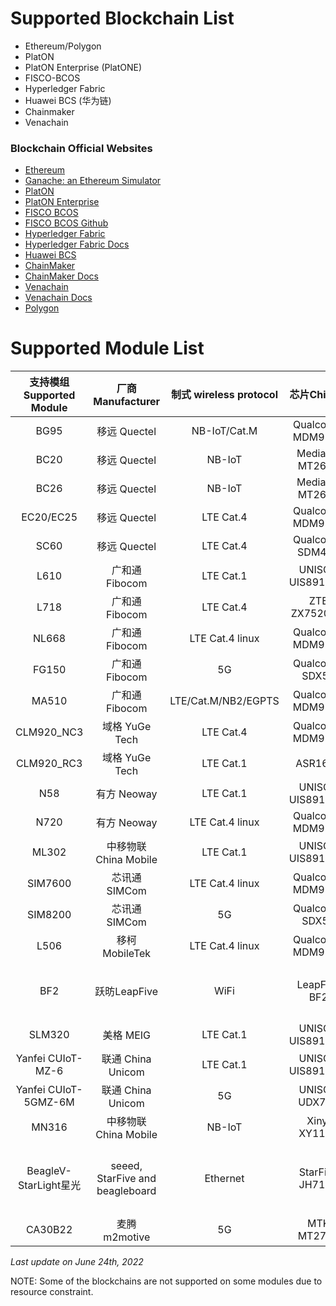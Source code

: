 # Supported Blockchain List

+ Ethereum/Polygon
+ PlatON
+ PlatON Enterprise (PlatONE)
+ FISCO-BCOS
+ Hyperledger Fabric
+ Huawei BCS (华为链)
+ Chainmaker
+ Venachain

### Blockchain Official Websites
+ [Ethereum](https://ethereum.org/)
+ [Ganache: an Ethereum Simulator](https://trufflesuite.com/ganache/)
+ [PlatON](https://www.platon.network/)
+ [PlatON Enterprise](https://github.com/PlatONEnterprise/)
+ [FISCO BCOS](http://fisco-bcos.org/)
+ [FISCO BCOS Github](https://github.com/FISCO-BCOS)
+ [Hyperledger Fabric](https://www.hyperledger.org/use/fabric)
+ [Hyperledger Fabric Docs](https://hyperledger-fabric.readthedocs.io/)
+ [Huawei BCS](https://www.huaweicloud.com/product/bcs)
+ [ChainMaker](https://chainmaker.org.cn/)
+ [ChainMaker Docs](https://docs.chainmaker.org.cn/)
+ [Venachain](https://github.com/Venachain/Venachain)
+ [Venachain Docs](https://venachain-docs.readthedocs.io/zh/latest/)
+ [Polygon](https://polygon.technology/)

# Supported Module List

|支持模组 Supported Module|厂商 Manufacturer|制式 wireless protocol|芯片Chipset        |备注 Additional Remarks
|:-----------------------:|:---------------:|:--------------------:|:-----------------:|:----------------------|
BG95                      |移远 Quectel     |NB-IoT/Cat.M          |Qualcomm MDM9205
BC20                      |移远 Quectel     |NB-IoT                |Mediatek MT2625
BC26                      |移远 Quectel     |NB-IoT                |Mediatek MT2625
EC20/EC25                 |移远 Quectel     |LTE Cat.4             |Qualcomm MDM9207
SC60                      |移远 Quectel     |LTE Cat.4             |Qualcomm SDM450
L610                      |广和通 Fibocom   |LTE Cat.1             |UNISOC UIS8910DM
L718                      |广和通 Fibocom   |LTE Cat.4             |ZTE ZX7520 V3
NL668                     |广和通 Fibocom   |LTE Cat.4 linux       |Qualcomm MDM9207
FG150                     |广和通 Fibocom   |5G                    |Qualcomm SDX55
MA510                     |广和通 Fibocom   |LTE/Cat.M/NB2/EGPTS   |Qualcomm MDM9205
CLM920_NC3                |域格 YuGe Tech   |LTE Cat.4             |Qualcomm MDM9207
CLM920_RC3                |域格 YuGe Tech   |LTE Cat.1             |ASR1601
N58                       |有方 Neoway      |LTE Cat.1             |UNISOC UIS8910DM
N720                      |有方 Neoway      |LTE Cat.4 linux       |Qualcomm MDM9207
ML302                     |中移物联 China Mobile|LTE Cat.1         |UNISOC UIS8910DM
SIM7600                   |芯讯通 SIMCom    |LTE Cat.4 linux       |Qualcomm MDM9207
SIM8200                   |芯讯通 SIMCom    |5G                    |Qualcomm SDX55
L506                      |移柯 MobileTek   |LTE Cat.4 linux       |Qualcomm MDM9207
BF2                       |跃昉LeapFive     |WiFi                  |LeapFive BF2         |BF2是芯片型号 (BF2 is the chip model)
SLM320                    |美格 MEIG        |LTE Cat.1             |UNISOC UIS8910DM
Yanfei CUIoT-MZ-6         |联通 China Unicom|LTE Cat.1             |UNISOC UIS8910DM
Yanfei CUIoT-5GMZ-6M      |联通 China Unicom|5G                    |UNISOC UDX710
MN316                     |中移物联 China Mobile|NB-IoT            |Xinyi XY1100
BeagleV-StarLight星光     |seeed, StarFive and beagleboard|Ethernet|StarFive JH7100      |BeagleV-StarLight星光 is a development board
CA30B22                   |麦腾 m2motive    |5G                    |MTK MT2735


*Last update on June 24th, 2022*

NOTE: Some of the blockchains are not supported on some modules due to resource constraint.
